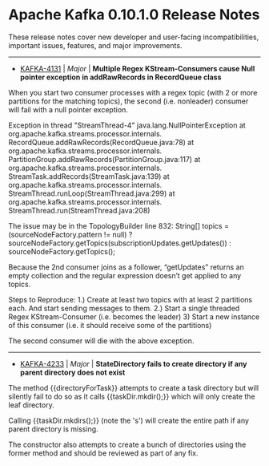 
<!---
# Licensed to the Apache Software Foundation (ASF) under one
# or more contributor license agreements.  See the NOTICE file
# distributed with this work for additional information
# regarding copyright ownership.  The ASF licenses this file
# to you under the Apache License, Version 2.0 (the
# "License"); you may not use this file except in compliance
# with the License.  You may obtain a copy of the License at
#
#     http://www.apache.org/licenses/LICENSE-2.0
#
# Unless required by applicable law or agreed to in writing, software
# distributed under the License is distributed on an "AS IS" BASIS,
# WITHOUT WARRANTIES OR CONDITIONS OF ANY KIND, either express or implied.
# See the License for the specific language governing permissions and
# limitations under the License.
-->
# Apache Kafka  0.10.1.0 Release Notes

These release notes cover new developer and user-facing incompatibilities, important issues, features, and major improvements.


---

* [KAFKA-4131](https://issues.apache.org/jira/browse/KAFKA-4131) | *Major* | **Multiple Regex KStream-Consumers cause Null pointer exception in addRawRecords in RecordQueue class**

When you start two consumer processes with a regex topic (with 2 or more
partitions for the matching topics), the second (i.e. nonleader) consumer
will fail with a null pointer exception.

Exception in thread "StreamThread-4" java.lang.NullPointerException
                 at org.apache.kafka.streams.processor.internals.
RecordQueue.addRawRecords(RecordQueue.java:78)
                 at org.apache.kafka.streams.processor.internals.
PartitionGroup.addRawRecords(PartitionGroup.java:117)
                 at org.apache.kafka.streams.processor.internals.
StreamTask.addRecords(StreamTask.java:139)
                 at org.apache.kafka.streams.processor.internals.
StreamThread.runLoop(StreamThread.java:299)
                 at org.apache.kafka.streams.processor.internals.
StreamThread.run(StreamThread.java:208)

The issue may be in the TopologyBuilder line 832:
String[] topics = (sourceNodeFactory.pattern != null) ?
sourceNodeFactory.getTopics(subscriptionUpdates.getUpdates()) :
sourceNodeFactory.getTopics();

Because the 2nd consumer joins as a follower, “getUpdates” returns an
empty collection and the regular expression doesn’t get applied to any
topics.

Steps to Reproduce:
1.) Create at least two topics with at least 2 partitions each.  And start sending messages to them.
2.) Start a single threaded Regex KStream-Consumer (i.e. becomes the leader)
3)  Start a new instance of this consumer (i.e. it should receive some of the partitions)

The second consumer will die with the above exception.


---

* [KAFKA-4233](https://issues.apache.org/jira/browse/KAFKA-4233) | *Major* | **StateDirectory fails to create directory if any parent directory does not exist**

The method {{directoryForTask}} attempts to create a task directory but will silently fail to do so as it calls {{taskDir.mkdir();}} which will only create the leaf directory. 

Calling {{taskDir.mkdirs();}} (note the \'s\') will create the entire path if any parent directory is missing.

The constructor also attempts to create a bunch of directories using the former method and should be reviewed as part of any fix.



